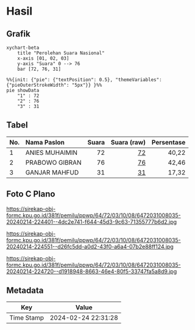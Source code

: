 # Hasil

## Grafik

```mermaid
xychart-beta
    title "Perolehan Suara Nasional"
    x-axis [01, 02, 03]
    y-axis "Suara" 0 --> 76
    bar [72, 76, 31]
```

```mermaid
%%{init: {"pie": {"textPosition": 0.5}, "themeVariables": {"pieOuterStrokeWidth": "5px"}} }%%
pie showData
    "1" : 72
    "2" : 76
    "3" : 31
```

## Tabel

| No. | Nama Paslon    | Suara | Suara (raw) | Persentase |
|:--- |:-------------- | -----:| -----------:| ----------:|
| 1   | ANIES MUHAIMIN | 72    | [72][p-1]   | 40,22      |
| 2   | PRABOWO GIBRAN | 76    | [76][p-2]   | 42,46      |
| 3   | GANJAR MAHFUD  | 31    | [31][p-3]   | 17,32      |


[p-1]: https://github.com/gigit-pemilu/pemilu-2024/blob/main/pilpres/hitung-suara/sub/64-kalimantan-timur/sub/72-kota-samarinda/sub/03-samarinda-ulu/sub/1008-gunung-kelua/sub/035-tps/sub/paslon-1.txt
[p-2]: https://github.com/gigit-pemilu/pemilu-2024/blob/main/pilpres/hitung-suara/sub/64-kalimantan-timur/sub/72-kota-samarinda/sub/03-samarinda-ulu/sub/1008-gunung-kelua/sub/035-tps/sub/paslon-2.txt
[p-3]: https://github.com/gigit-pemilu/pemilu-2024/blob/main/pilpres/hitung-suara/sub/64-kalimantan-timur/sub/72-kota-samarinda/sub/03-samarinda-ulu/sub/1008-gunung-kelua/sub/035-tps/sub/paslon-3.txt

## Foto C Plano

https://sirekap-obj-formc.kpu.go.id/381f/pemilu/ppwp/64/72/03/10/08/6472031008035-20240214-224401--4dc2e741-f644-45d3-9c63-71355777b6d2.jpg

https://sirekap-obj-formc.kpu.go.id/381f/pemilu/ppwp/64/72/03/10/08/6472031008035-20240214-224551--d26fc5dd-a0d2-43f0-a6a4-07b2e88ff124.jpg

https://sirekap-obj-formc.kpu.go.id/381f/pemilu/ppwp/64/72/03/10/08/6472031008035-20240214-224720--d1918948-8663-46e4-80f5-33747fa5a8d9.jpg


## Metadata

| Key        | Value               |
| ---------- | ------------------- |
| Time Stamp | 2024-02-24 22:31:28 |



